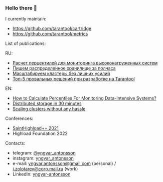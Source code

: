 ### Hello there 👋

I currently maintain:
- https://github.com/tarantool/cartridge
- https://github.com/tarantool/metrics

List of publications:

RU:
- [Расчет перцентилей для мониторинга высоконагруженных систем](https://habr.com/ru/company/mailru/blog/529456/)
- [Пишем распределенное хранилище за полчаса](https://habr.com/ru/company/vk/blog/588046/)
- [Масштабируем кластеры без лишних усилий](https://habr.com/ru/company/vk/blog/596241/)
- [Топ-5 провальных решений при разработке на Tarantool](https://habr.com/ru/company/vk/blog/672386/)

EN:
- [How to Calculate Percentiles For Monitoring Data-Intensive Systems?](https://www.geeksforgeeks.org/how-to-calculate-percentiles-for-monitoring-data-intensive-systems/)
- [Distributed storage in 30 minutes](https://dev.to/tarantool/distributed-storage-in-30-minutes-1a9f)
- [Scaling clusters without any hassle](https://dev.to/tarantool/scaling-clusters-without-any-hassle-46in)

Conferences:
- [SaintHighload++ 2021](https://vk.com/video-147415323_456239658?list=937e99b36cdeb78533)
- Highload Foundation 2022

Contacts:
- telegram: [@yngvar_antonsson](https://t.me/yngvar_antonsson)
- instagram: [yngvar_antonsson](https://instagram.com/yngvar_antonsson)
- e-mail: yngvar.antonsson@gmail.com (personal) / i.zolotarev@corp.mail.ru (work)
- LinkedIn: [yngvar-antonsson](https://www.linkedin.com/in/yngvar-antonsson/)
